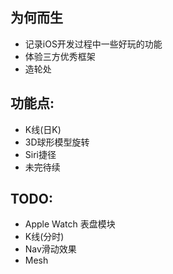 ## 为何而生
- 记录iOS开发过程中一些好玩的功能
- 体验三方优秀框架
- 造轮处


## 功能点:
- K线(日K)
- 3D球形模型旋转
- Siri捷径
- 未完待续

## TODO:
- Apple Watch 表盘模块
- K线(分时)
- Nav滑动效果
- Mesh
